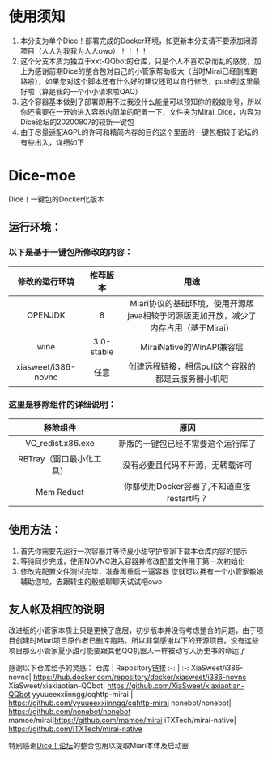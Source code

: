 # 使用须知
1. 本分支为单个Dice！部署完成的Docker环境，如更新本分支请不要添加闭源项目（人人为我我为人人owo）！！！！
2. 这个分支本质为独立于xxt-QQbot的仓库，只是个人不喜欢杂而乱的感觉，加上为感谢前期Dice的整合包对自己的小管家帮助极大（当时Mirai已经删库跑路啦），如果您对这个脚本还有什么好的建议还可以自行修改，push到这里最好啦（算是我的一个小小请求啦QAQ）
3. 这个容器基本做到了部署即用不过我没什么能量可以预知你的骰娘账号，所以你还需要在一开始进入容器内简单的配置一下，文件夹为Mirai_Dice，内容为Dice论坛的20200807的较新一键包
4. 由于尽量适配AGPL的许可和精简内存的目的这个里面的一键包相较于论坛的有些出入，详细如下
# Dice-moe
  Dice！一键包的Docker化版本
## 运行环境：
### 以下是基于一键包所修改的内容：
修改的运行环境     |推荐版本| 用途
 :-: | :-: | :-:
OPENJDK | 8 | Miari协议的基础环境，使用开源版java相较于闭源版更加开放，减少了内存占用（基于Mirai）
wine| 3.0-stable | MiraiNative的WinAPI兼容层
xiasweet/i386-novnc|任意|创建远程链接，相信pull这个容器的都是云服务器小机吧
### 这里是移除组件的详细说明：
移除组件     |原因
 :-: | :-:
 VC_redist.x86.exe | 新版的一键包已经不需要这个运行库了
 RBTray（窗口最小化工具） | 没有必要且代码不开源，无转载许可
 Mem Reduct | 你都使用Docker容器了,不知道直接restart吗？
## 使用方法：
1. 首先你需要先运行一次容器并等待夏小甜守护管家下载本仓库内容的提示
2. 等待同步完成，使用NOVNC进入容器并修改配置文件用于第一次初始化
3. 修改完配置文件测试完毕，准备再重启一遍容器
  您就可以拥有一个小管家骰娘辅助您啦，去跟转生的骰娘聊聊天试试吧owo
## 友人帐及相应的说明
改进版的小管家本质上只是更换了底层，初步版本并没有考虑整合的问题，由于项目创建时Miari项目原作者已删库跑路。所以非常感谢以下的开源项目，没有这些项目那么小管家夏小甜可能要跟其他QQ机器人一样被动写入历史书的命运了
  
感谢以下仓库给予的灵感：
仓库     | Repository链接 
 :-: | :-:
XiaSweet/i386-novnc| https://hub.docker.com/repository/docker/xiasweet/i386-novnc
XiaSweet/xiaxiaotian-QQbot| https://github.com/XiaSweet/xiaxiaotian-QQbot
yyuueexxiinngg/cqhttp-mirai | https://github.com/yyuueexxiinngg/cqhttp-mirai
nonebot/nonebot| https://github.com/nonebot/nonebot
mamoe/mirai|https://github.com/mamoe/mirai
iTXTech/mirai-native|  https://github.com/iTXTech/mirai-native
  
特别感谢[Dice！论坛](https://forum.kokona.tech)的整合包用以提取Miari本体及启动器
